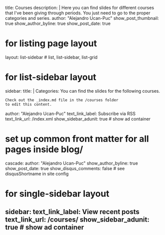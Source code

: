 title: Courses
description: |
  Here you can find slides for different courses that I've been giving through periods. You just need to go to the proper categories and series.
author: "Alejandro Ucan-Puc"
show_post_thumbnail: true
show_author_byline: true
show_post_date: true
# for listing page layout
layout: list-sidebar # list, list-sidebar, list-grid

# for list-sidebar layout
sidebar: 
  title: |
    Categories:
    You can find the slides for the following courses.

    Check out the _index.md file in the /courses folder 
    to edit this content.
  author: "Alejandro Ucan-Puc"
  text_link_label: Subscribe via RSS
  text_link_url: /index.xml
  show_sidebar_adunit: true # show ad container

# set up common front matter for all pages inside blog/
cascade:
  author: "Alejandro Ucan-Puc"
  show_author_byline: true
  show_post_date: true
  show_disqus_comments: false # see disqusShortname in site config
  # for single-sidebar layout
  sidebar:
    text_link_label: View recent posts
    text_link_url: /courses/
    show_sidebar_adunit: true # show ad container
---
